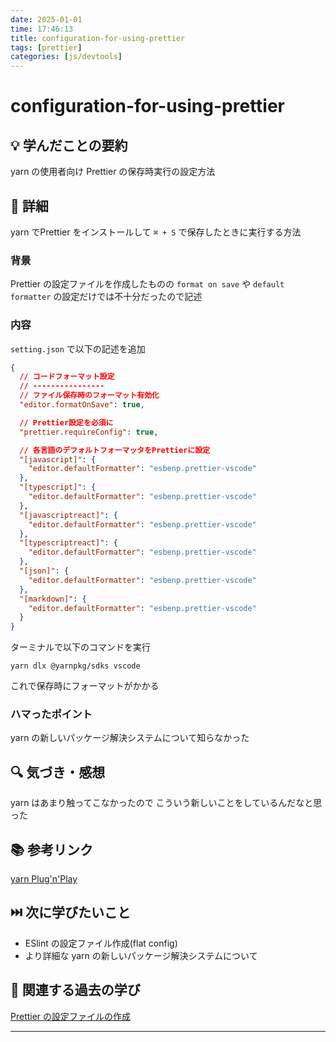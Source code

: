 ```yaml
---
date: 2025-01-01
time: 17:46:13
title: configuration-for-using-prettier
tags: [prettier]
categories: [js/devtools]
---
```


# configuration-for-using-prettier

## 💡 学んだことの要約

yarn の使用者向け Prettier の保存時実行の設定方法

## 📝 詳細

yarn でPrettier をインストールして
`⌘ + S` で保存したときに実行する方法

### 背景

Prettier の設定ファイルを作成したものの
`format on save` や `default formatter` の設定だけでは不十分だったので記述

### 内容

`setting.json` で以下の記述を追加

```json
{
  // コードフォーマット設定
  // ----------------
  // ファイル保存時のフォーマット有効化
  "editor.formatOnSave": true,

  // Prettier設定を必須に
  "prettier.requireConfig": true,

  // 各言語のデフォルトフォーマッタをPrettierに設定
  "[javascript]": {
    "editor.defaultFormatter": "esbenp.prettier-vscode"
  },
  "[typescript]": {
    "editor.defaultFormatter": "esbenp.prettier-vscode"
  },
  "[javascriptreact]": {
    "editor.defaultFormatter": "esbenp.prettier-vscode"
  },
  "[typescriptreact]": {
    "editor.defaultFormatter": "esbenp.prettier-vscode"
  },
  "[json]": {
    "editor.defaultFormatter": "esbenp.prettier-vscode"
  },
  "[markdown]": {
    "editor.defaultFormatter": "esbenp.prettier-vscode"
  }
}
```

ターミナルで以下のコマンドを実行

```shell
yarn dlx @yarnpkg/sdks vscode
```

これで保存時にフォーマットがかかる

### ハマったポイント

yarn の新しいパッケージ解決システムについて知らなかった

## 🔍 気づき・感想

yarn はあまり触ってこなかったので
こういう新しいことをしているんだなと思った

## 📚 参考リンク

[yarn Plug'n'Play](https://yarnpkg.com/features/pnp)

## ⏭️ 次に学びたいこと

- ESlint の設定ファイル作成(flat config)
- より詳細な yarn の新しいパッケージ解決システムについて

## 📌 関連する過去の学び

[Prettier の設定ファイルの作成](https://github.com/daiki-beppu/til/tree/main/2024/2024-12-29-prettier-configuration-file-creation)

---
